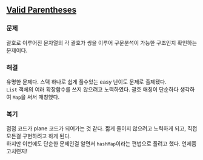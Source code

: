 ## [Valid Parentheses](https://leetcode.com/problems/valid-parentheses/description/?envType=problem-list-v2&envId=rab78cw1)

### 문제
괄호로 이루어진 문자열의 각 괄호가 쌍을 이루어 구문분석이 가능한 구조인지 확인하는 문제이다.

### 해결
유명한 문제다. 스택 하나로 쉽게 풀수있는 easy 난이도 문제로 출제됐다.<br/>
`List` 객체의 여러 확장함수를 쓰지 않으려고 노력하였다. 괄호 매칭이 단순하다 생각하여 `Map`을 써서 매칭했다.

### 복기
점점 코드가 plane 코드가 되어가는 것 같다. 짧게 줄이지 않으려고 노력하게 되고, 직접 모든걸 구현하려고 하게 된다.<br/>
하지만 이번에도 단순한 문제인걸 알면서 `hashMap`이라는 편법으로 풀려고 했다. 언제쯤 고치련지!
